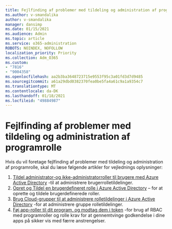 ```yaml
---
title: Fejlfinding af problemer med tildeling og administration af programrolle
ms.author: v-smandalika
author: v-smandalika
manager: dansimp
ms.date: 01/15/2021
ms.audience: Admin
ms.topic: article
ms.service: o365-administration
ROBOTS: NOINDEX, NOFOLLOW
localization_priority: Priority
ms.collection: Adm_O365
ms.custom:
- "7816"
- "9004358"
ms.openlocfilehash: aa2b3ba3648723715e9553f95c3a01fd3d7d9485
ms.sourcegitcommit: a61a29dbd0382370fea0be5fa4a61c9a1a9354c7
ms.translationtype: MT
ms.contentlocale: da-DK
ms.lasthandoff: 01/18/2021
ms.locfileid: "49884987"
---
```

# <a name="troubleshoot-issues-with-application-role-assignment-and-management"></a>Fejlfinding af problemer med tildeling og administration af programrolle

Hvis du vil foretage fejlfinding af problemer med tildeling og administration af programrolle, skal du læse følgende artikler for vejlednings oplysninger:

1. [Tildel administrator-og ikke-administratorroller til brugere med Azure Active Directory](https://docs.microsoft.com/azure/active-directory/fundamentals/active-directory-users-assign-role-azure-portal) -til at administrere brugerrolletildelinger.
2. [Opret og Tildel en brugerdefineret rolle i Azure Active Directory](https://docs.microsoft.com/azure/active-directory/roles/custom-create) – for at oprette og tildele brugerdefinerede roller.
3. [Brug Cloud-grupper til at administrere rolletildelinger i Azure Active Directory](https://docs.microsoft.com/azure/active-directory/roles/groups-concept) -for at administrere gruppe rolletildelinger.
4. [Føj app-roller til dit program, og modtag dem i token](https://docs.microsoft.com/azure/active-directory/develop/howto-add-app-roles-in-azure-ad-apps#app-roles-vs-groups) -for brug af RBAC med programroller og rolle krav for at gennemtvinge godkendelse i dine apps på sikker vis med færre anstrengelser.
